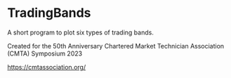 # TradingBands
A short program to plot six types of trading bands.

Created for the 50th Anniversary Chartered Market Technician Association (CMTA) Symposium 2023

https://cmtassociation.org/
